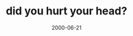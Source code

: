 ---
layout: base.njk
title : 'did you hurt your head?' 
view_title : 'did you hurt your head?' 
year : '2000' 
date : '2000-06-21' 
img_file : '/drawing/hurthead.png' 
html_file : 'hurthead' 
next_html : 'makeone.html' 
year_order : '431' 
permalink : "title/{{html_file}}.html"
---